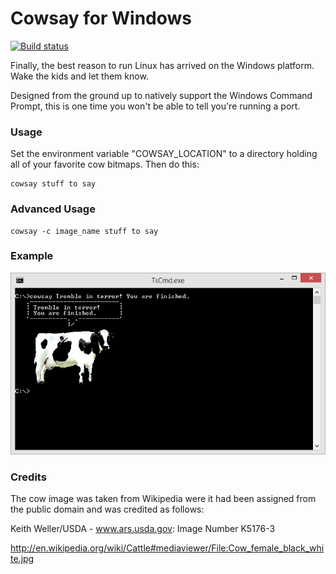 Cowsay for Windows
==================

[![Build status](https://ci.appveyor.com/api/projects/status/dc5icdm7mwtask05?svg=true)](https://ci.appveyor.com/project/TimSimpson/cpcowsay)

Finally, the best reason to run Linux has arrived on the Windows platform. Wake
the kids and let them know.

Designed from the ground up to natively support the Windows Command Prompt,
this is one time you won't be able to tell you're running a port.

### Usage ###

Set the environment variable "COWSAY_LOCATION" to a directory holding all of
your favorite cow bitmaps. Then do this:

    cowsay stuff to say

### Advanced Usage ###


    cowsay -c image_name stuff to say


### Example ###

<img src="example.png"/>

### Credits ###

The cow image was taken from Wikipedia were it had been assigned from the public domain and was credited as follows:

Keith Weller/USDA - www.ars.usda.gov: Image Number K5176-3

http://en.wikipedia.org/wiki/Cattle#mediaviewer/File:Cow_female_black_white.jpg
